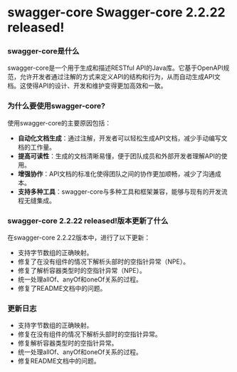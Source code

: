# swagger-core Swagger-core 2.2.22 released!
### swagger-core是什么

swagger-core是一个用于生成和描述RESTful API的Java库。它基于OpenAPI规范，允许开发者通过注解的方式来定义API的结构和行为，从而自动生成API文档。这使得API的设计、开发和维护变得更加高效和一致。

### 为什么要使用swagger-core?

使用swagger-core的主要原因包括：

- **自动化文档生成**：通过注解，开发者可以轻松生成API文档，减少手动编写文档的工作量。
- **提高可读性**：生成的文档清晰易懂，便于团队成员和外部开发者理解API的使用。
- **增强协作**：API文档的标准化使得团队之间的协作更加顺畅，减少了沟通成本。
- **支持多种工具**：swagger-core与多种工具和框架兼容，能够与现有的开发流程无缝集成。

### swagger-core 2.2.22 released!版本更新了什么

在swagger-core 2.2.22版本中，进行了以下更新：

- 支持字节数组的正确映射。
- 修复了在没有组件的情况下解析头部时的空指针异常（NPE）。
- 修复了解析容器类型时的空指针异常（NPE）。
- 统一处理allOf、anyOf和oneOf关系的过程。
- 修复了README文档中的问题。

### 更新日志

- 支持字节数组的正确映射。
- 修复在没有组件的情况下解析头部时的空指针异常。
- 修复解析容器类型时的空指针异常。
- 统一处理allOf、anyOf和oneOf关系的过程。
- 修复README文档中的问题。